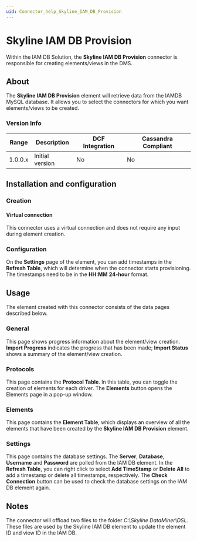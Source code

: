 ```yaml
---
uid: Connector_help_Skyline_IAM_DB_Provision
---
```


# Skyline IAM DB Provision

Within the IAM DB Solution, the **Skyline IAM DB Provision** connector is responsible for creating elements/views in the DMS.

## About

The **Skyline IAM DB Provision** element will retrieve data from the IAMDB MySQL database. It allows you to select the connectors for which you want elements/views to be created.

### Version Info

| **Range** | **Description** | **DCF Integration** | **Cassandra Compliant** |
|------------------|-----------------|---------------------|-------------------------|
| 1.0.0.x          | Initial version | No                  | No                      |

## Installation and configuration

### Creation

#### Virtual connection

This connector uses a virtual connection and does not require any input during element creation.

### Configuration

On the **Settings** page of the element, you can add timestamps in the **Refresh Table**, which will determine when the connector starts provisioning. The timestamps need to be in the **HH:MM** **24-hour** format.

## Usage

The element created with this connector consists of the data pages described below.

### General

This page shows progress information about the element/view creation. **Import Progress** indicates the progress that has been made; **Import Status** shows a summary of the element/view creation.

### Protocols

This page contains the **Protocol Table**. In this table, you can toggle the creation of elements for each driver. The **Elements** button opens the Elements page in a pop-up window.

### Elements

This page contains the **Element Table**, which displays an overview of all the elements that have been created by the **Skyline IAM DB Provision** element.

### Settings

This page contains the database settings. The **Server**, **Database**, **Username** and **Password** are polled from the IAM DB element. In the **Refresh Table**, you can right click to select **Add TimeStamp** or **Delete All** to add a timestamp or delete all timestamps, respectively. The **Check Connection** button can be used to check the database settings on the IAM DB element again.

## Notes

The connector will offload two files to the folder *C:\Skyline DataMiner\DSL*. These files are used by the Skyline IAM DB element to update the element ID and view ID in the IAM DB.
